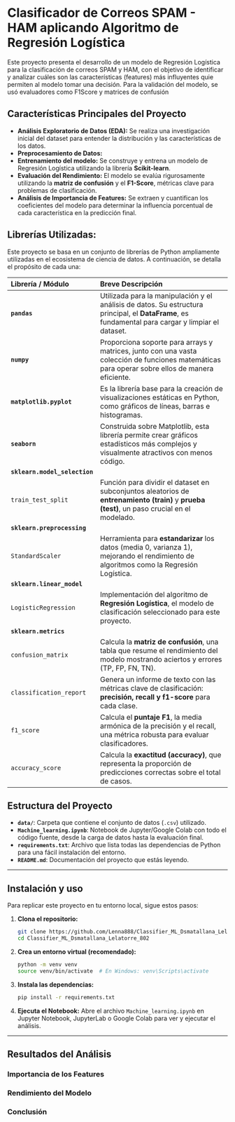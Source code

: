 # Clasificador de Correos SPAM - HAM aplicando Algoritmo de Regresión Logística

Este proyecto presenta el desarrollo de un modelo de Regresión Logística para la clasificación de correos SPAM y HAM, con el objetivo de identificar y analizar cuáles son las características (features) más influyentes quie permiten al modelo tomar una decisión. Para la validación del modelo, se usó evaluadores como F1Score y matrices de confusión 

## Características Principales del Proyecto
* **Análisis Exploratorio de Datos (EDA):** Se realiza una investigación inicial del dataset para entender la distribución y las características de los datos.
* **Preprocesamiento de Datos:**
* **Entrenamiento del modelo:** Se construye y entrena un modelo de Regresión Logística utilizando la librería **Scikit-learn**.
* **Evaluación del Rendimiento:** El modelo se evalúa rigurosamente utilizando la **matriz de confusión** y el **F1-Score**, métricas clave para problemas de clasificación.
* **Análisis de Importancia de Features:** Se extraen y cuantifican los coeficientes del modelo para determinar la influencia porcentual de cada característica en la predicción final.

## Librerías Utilizadas: 
Este proyecto se basa en un conjunto de librerías de Python ampliamente utilizadas en el ecosistema de ciencia de datos. A continuación, se detalla el propósito de cada una:

| Librería / Módulo | Breve Descripción |
| :--- | :--- |
| **`pandas`**  | Utilizada para la manipulación y el análisis de datos. Su estructura principal, el **DataFrame**, es fundamental para cargar y limpiar el dataset. |
| **`numpy`**  | Proporciona soporte para arrays y matrices, junto con una vasta colección de funciones matemáticas para operar sobre ellos de manera eficiente. |
| **`matplotlib.pyplot`**  | Es la librería base para la creación de visualizaciones estáticas en Python, como gráficos de líneas, barras e histogramas. |
| **`seaborn`**  | Construida sobre Matplotlib, esta librería permite crear gráficos estadísticos más complejos y visualmente atractivos con menos código. |
| **`sklearn.model_selection`** | | Módulo que contiene herramientas para gestionar y dividir los datos antes de entrenar un modelo. Su función principal es asegurar que se evalúe el modelo de forma justa, probando con datos que nunca ha visto antes. 
| `train_test_split` | Función para dividir el dataset en subconjuntos aleatorios de **entrenamiento (train)** y **prueba (test)**, un paso crucial en el modelado. |
| **`sklearn.preprocessing`** | | Módulo para la limpieza y transformación de los datos para que el modelo lo entienda mejor y pueda funcionar de manera más eficiente. 
| `StandardScaler` | Herramienta para **estandarizar** los datos (media 0, varianza 1), mejorando el rendimiento de algoritmos como la Regresión Logística. |
| **`sklearn.linear_model`** | | Módulo que contiene los algoritmos de machine learning a entrenar, incluye modelos que se basan en relaciones lineales entre las variables. 
| `LogisticRegression` | Implementación del algoritmo de **Regresión Logística**, el modelo de clasificación seleccionado para este proyecto. |
| **`sklearn.metrics`** | | Módulo que contiene las herramientas necesarias para la evaluación y calificación del rendimiento del modelo. 
| `confusion_matrix` | Calcula la **matriz de confusión**, una tabla que resume el rendimiento del modelo mostrando aciertos y errores (TP, FP, FN, TN). |
| `classification_report`| Genera un informe de texto con las métricas clave de clasificación: **precisión, recall y f1-score** para cada clase. |
| `f1_score` | Calcula el **puntaje F1**, la media armónica de la precisión y el recall, una métrica robusta para evaluar clasificadores. |
| `accuracy_score` | Calcula la **exactitud (accuracy)**, que representa la proporción de predicciones correctas sobre el total de casos. |

## Estructura del Proyecto
* **`data/`**: Carpeta que contiene el conjunto de datos (`.csv`) utilizado.
* **`Machine_learning.ipynb`**: Notebook de Jupyter/Google Colab con todo el código fuente, desde la carga de datos hasta la evaluación final.
* **`requirements.txt`**: Archivo que lista todas las dependencias de Python para una fácil instalación del entorno.
* **`README.md`**: Documentación del proyecto que estás leyendo.

---


## Instalación y uso

Para replicar este proyecto en tu entorno local, sigue estos pasos:  

1.  **Clona el repositorio:**
    ```bash
    git clone https://github.com/Lenna888/Classifier_ML_Dsmatallana_Lelatorre_802.git
    cd Classifier_ML_Dsmatallana_Lelatorre_802
    ```

2.  **Crea un entorno virtual (recomendado):**
    ```bash
    python -m venv venv
    source venv/bin/activate  # En Windows: venv\Scripts\activate
    ```

3.  **Instala las dependencias:**
    ```bash
    pip install -r requirements.txt
    ```

4.  **Ejecuta el Notebook:**
    Abre el archivo `Machine_learning.ipynb` en Jupyter Notebook, JupyterLab o Google Colab para ver y ejecutar el análisis.

---

## Resultados del Análisis

### Importancia de los Features

### Rendimiento del Modelo


### Conclusión





